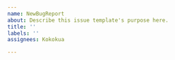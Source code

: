 ```yaml
---
name: NewBugReport
about: Describe this issue template's purpose here.
title: ''
labels: ''
assignees: Kokokua

---
```



